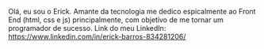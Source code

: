 Olá, eu sou o Erick. Amante da tecnologia me dedico espicalmente ao Front End (html, css e js) principalmente, com objetivo de me tornar um programador de sucesso.
Link do meu LinkedIn: https://www.linkedin.com/in/erick-barros-834281206/

